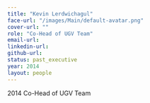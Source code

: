 ```yaml
---
title: "Kevin Lerdwichagul"
face-url: "/images/Main/default-avatar.png"
cover-url: ""
role: "Co-Head of UGV Team"
email-url:
linkedin-url:
github-url:
status: past_executive
year: 2014
layout: people
---
```

2014 Co-Head of UGV Team

